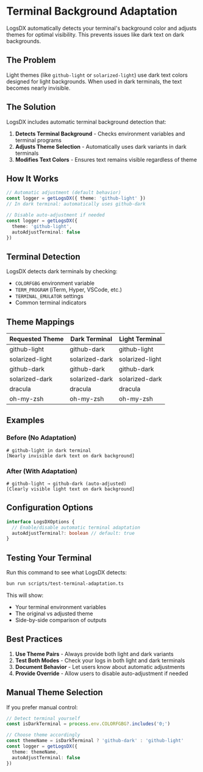 # Terminal Background Adaptation

LogsDX automatically detects your terminal's background color and adjusts themes for optimal visibility. This prevents issues like dark text on dark backgrounds.

## The Problem

Light themes (like `github-light` or `solarized-light`) use dark text colors designed for light backgrounds. When used in dark terminals, the text becomes nearly invisible.

## The Solution

LogsDX includes automatic terminal background detection that:

1. **Detects Terminal Background** - Checks environment variables and terminal programs
2. **Adjusts Theme Selection** - Automatically uses dark variants in dark terminals
3. **Modifies Text Colors** - Ensures text remains visible regardless of theme

## How It Works

```typescript
// Automatic adjustment (default behavior)
const logger = getLogsDX({ theme: 'github-light' })
// In dark terminal: automatically uses github-dark

// Disable auto-adjustment if needed
const logger = getLogsDX({ 
  theme: 'github-light',
  autoAdjustTerminal: false 
})
```

## Terminal Detection

LogsDX detects dark terminals by checking:

- `COLORFGBG` environment variable
- `TERM_PROGRAM` (iTerm, Hyper, VSCode, etc.)
- `TERMINAL_EMULATOR` settings
- Common terminal indicators

## Theme Mappings

| Requested Theme | Dark Terminal | Light Terminal |
|----------------|---------------|----------------|
| github-light   | github-dark   | github-light   |
| solarized-light| solarized-dark| solarized-light|
| github-dark    | github-dark   | github-dark    |
| solarized-dark | solarized-dark| solarized-dark |
| dracula        | dracula       | dracula        |
| oh-my-zsh      | oh-my-zsh     | oh-my-zsh      |

## Examples

### Before (No Adaptation)
```
# github-light in dark terminal
[Nearly invisible dark text on dark background]
```

### After (With Adaptation)
```
# github-light → github-dark (auto-adjusted)
[Clearly visible light text on dark background]
```

## Configuration Options

```typescript
interface LogsDXOptions {
  // Enable/disable automatic terminal adaptation
  autoAdjustTerminal?: boolean // default: true
}
```

## Testing Your Terminal

Run this command to see what LogsDX detects:

```bash
bun run scripts/test-terminal-adaptation.ts
```

This will show:
- Your terminal environment variables
- The original vs adjusted theme
- Side-by-side comparison of outputs

## Best Practices

1. **Use Theme Pairs** - Always provide both light and dark variants
2. **Test Both Modes** - Check your logs in both light and dark terminals
3. **Document Behavior** - Let users know about automatic adjustments
4. **Provide Override** - Allow users to disable auto-adjustment if needed

## Manual Theme Selection

If you prefer manual control:

```typescript
// Detect terminal yourself
const isDarkTerminal = process.env.COLORFGBG?.includes('0;')

// Choose theme accordingly
const themeName = isDarkTerminal ? 'github-dark' : 'github-light'
const logger = getLogsDX({ 
  theme: themeName,
  autoAdjustTerminal: false 
})
```